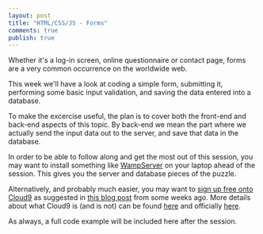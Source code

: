 ```yaml
---
layout: post
title: "HTML/CSS/JS - Forms"
comments: true
publish: true
---
```


Whether it's a log-in screen, online questionnaire or contact page, forms are a very common occurrence on the worldwide web.

This week we'll have a look at coding a simple form, submitting it, performing some basic input validation, and saving the data entered into a database.  

To make the excercise useful, the plan is to cover both the front-end and back-end aspects of this topic. By back-end we mean the part where we actually send the input data out to the server, and save that data in the database. 

In order to be able to follow along and get the most out of this session, you may want to install something like [WampServer](http://www.wampserver.com/en/) on your laptop ahead of the session. This gives you the server and database pieces of the puzzle.

Alternatively, and probably much easier, you may want to [sign up free onto Cloud9](https://c9.io/web/sign-up/free) as suggested in [this blog post](http://mississaugacoding.github.io/2015/10/06/html-css-js-review/) from some weeks ago. More details about what Cloud9 is (and is not) can be found [here](http://mississaugacoding.github.io/2015/10/13/html-css-js-more-review/) and officially [here](https://docs.c9.io/docs/).

As always, a full code example will be included here after the session.



